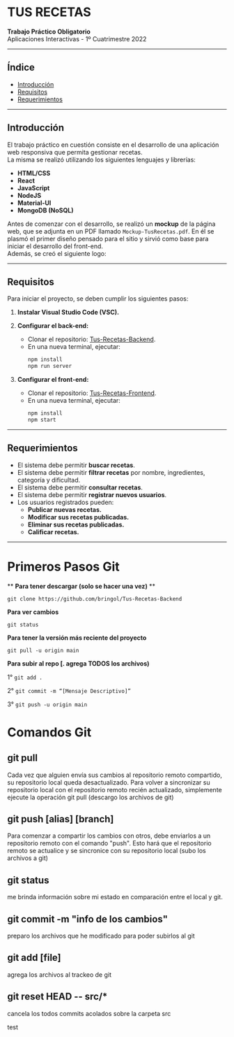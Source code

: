 # TUS RECETAS  
**Trabajo Práctico Obligatorio**  
Aplicaciones Interactivas - 1º Cuatrimestre  2022

---

## Índice
- [Introducción](#introducción)
- [Requisitos](#requisitos)
- [Requerimientos](#requerimientos)
---

## Introducción

El trabajo práctico en cuestión consiste en el desarrollo de una aplicación web responsiva que permita gestionar recetas.  
La misma se realizó utilizando los siguientes lenguajes y librerías:
- **HTML/CSS**
- **React**
- **JavaScript**
- **NodeJS**
- **Material-UI**
- **MongoDB (NoSQL)**

Antes de comenzar con el desarrollo, se realizó un **mockup** de la página web, que se adjunta en un PDF llamado `Mockup-TusRecetas.pdf`. En él se plasmó el primer diseño pensado para el sitio y sirvió como base para iniciar el desarrollo del front-end.  
Además, se creó el siguiente logo:

---

## Requisitos

Para iniciar el proyecto, se deben cumplir los siguientes pasos:

1. **Instalar Visual Studio Code (VSC).**

2. **Configurar el back-end:**
   - Clonar el repositorio: [Tus-Recetas-Backend](https://github.com/bringol/Tus-Recetas-Backend).
   - En una nueva terminal, ejecutar:
     ```bash
     npm install
     npm run server
     ```

3. **Configurar el front-end:**
   - Clonar el repositorio: [Tus-Recetas-Frontend](https://github.com/bringol/Tus-Recetas-Frontend).
   - En una nueva terminal, ejecutar:
     ```bash
     npm install
     npm start
     ```

---

## Requerimientos

- El sistema debe permitir **buscar recetas**.
- El sistema debe permitir **filtrar recetas** por nombre, ingredientes, categoría y dificultad.
- El sistema debe permitir **consultar recetas**.
- El sistema debe permitir **registrar nuevos usuarios**.
- Los usuarios registrados pueden:
  - **Publicar nuevas recetas.**
  - **Modificar sus recetas publicadas.**
  - **Eliminar sus recetas publicadas.**
  - **Calificar recetas.**

---
# Primeros Pasos Git
** **Para tener descargar (solo se hacer una vez)** **

`git clone https://github.com/bringol/Tus-Recetas-Backend`


**Para ver cambios**

`git status`


**Para tener la versión más reciente del proyecto**

`git pull -u origin main`

**Para subir al repo [. agrega TODOS los archivos)**

1°
`git add .` 

2°
`git commit -m “[Mensaje Descriptivo]”`

3°
`git push -u origin main`



# Comandos Git

## git pull 

Cada vez que alguien envía sus cambios al repositorio remoto compartido, su repositorio local
queda desactualizado. Para volver a sincronizar su repositorio local con el repositorio remoto
recién actualizado, simplemente ejecute la operación git pull (descargo los archivos de git)


## git push  [alias] [branch]

Para comenzar a compartir los cambios con otros, debe enviarlos a un repositorio remoto con el
comando "push". Esto hará que el repositorio remoto se actualice y se sincronice con su
repositorio local (subo los archivos a git)

## git status 
 me brinda información sobre mi estado en comparación entre el local y git.

## git commit -m "info de los cambios"
 preparo los archivos que he modificado para poder subirlos al git


## git add [file]
 agrega los archivos al trackeo de git
 
 
## git reset HEAD -- src/*
 cancela los todos commits acolados sobre la carpeta src

test
 
